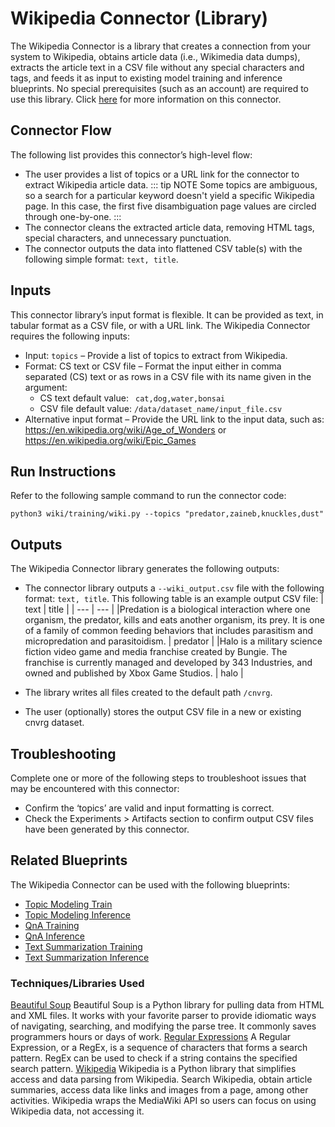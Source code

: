 # Wikipedia Connector (Library)
The Wikipedia Connector is a library that creates a connection from your system to Wikipedia, obtains article data (i.e., Wikimedia data dumps), extracts the article text in a CSV file without any special characters and tags, and feeds it as input to existing model training and inference blueprints. No special prerequisites (such as an account) are required to use this library.
Click [here](https://github.com/cnvrg/data-connectors/tree/wikipedia_connector/wikipedia_connector) for more information on this connector.

## Connector Flow
The following list provides this connector’s high-level flow:
- The user provides a list of topics or a URL link for the connector to extract Wikipedia article data.
  ::: tip NOTE
  Some topics are ambiguous, so a search for a particular keyword doesn't yield a specific Wikipedia page. In this case, the first five disambiguation page values are circled through one-by-one.
  :::
- The connector cleans the extracted article data, removing HTML tags, special characters, and unnecessary punctuation.
- The connector outputs the data into flattened CSV table(s) with the following simple format: `text, title`.

## Inputs
This connector library’s input format is flexible. It can be provided as text, in tabular format as a CSV file, or with a URL link.
The Wikipedia Connector requires the following inputs:
- Input: `topics` – Provide a list of topics to extract from Wikipedia.
- Format: CS text or CSV file –  Format the input either in comma separated (CS) text or as rows in a CSV file with its name given in the argument:
  - CS text default value: ` cat,dog,water,bonsai`
  - CSV file default value: `/data/dataset_name/input_file.csv`
- Alternative input format – Provide the URL link to the input data, such as: https://en.wikipedia.org/wiki/Age_of_Wonders or https://en.wikipedia.org/wiki/Epic_Games

## Run Instructions
Refer to the following sample command to run the connector code:
```
python3 wiki/training/wiki.py --topics "predator,zaineb,knuckles,dust"
```

## Outputs
The Wikipedia Connector library generates the following outputs:
- The connector library outputs a `--wiki_output.csv` file with the following format: `text, title`.
  This following table is an example output CSV file:
  | text | title |
  | --- | --- |
  |Predation is a biological interaction where one organism, the predator, kills and eats another organism, its prey. It is one of a family of common feeding behaviors that includes parasitism and micropredation and parasitoidism. | predator |
  |Halo is a military science fiction video game and media franchise created by Bungie. The franchise is currently managed and developed by 343 Industries, and owned and published by Xbox Game Studios. | halo |
  
- The library writes all files created to the default path `/cnvrg`.
- The user (optionally) stores the output CSV file in a new or existing cnvrg dataset.

## Troubleshooting
Complete one or more of the following steps to troubleshoot issues that may be encountered with this connector:
- Confirm the ‘topics’ are valid and input formatting is correct.
- Check the Experiments > Artifacts section to confirm output CSV files have been generated by this connector.

## Related Blueprints
The Wikipedia Connector can be used with the following blueprints:
- [Topic Modeling Train](https://metacloud.staging-cloud.cnvrg.io/marketplace/blueprints/topic-modelling-training)
- [Topic Modeling Inference](https://metacloud.staging-cloud.cnvrg.io/marketplace/blueprints/topic-modelling-inference)
- [QnA Training](https://metacloud.cloud.cnvrg.io/marketplace/blueprints/qna-training)
- [QnA Inference](https://metacloud.cloud.cnvrg.io/marketplace/blueprints/qna-inference)
- [Text Summarization Training](https://metacloud.staging-cloud.cnvrg.io/marketplace/blueprints/text-summarization-train)
- [Text Summarization Inference](https://metacloud.staging-cloud.cnvrg.io/marketplace/blueprints/text-summarization-inference)

### Techniques/Libraries Used
[Beautiful Soup](https://beautiful-soup-4.readthedocs.io/en/latest/)
Beautiful Soup is a Python library for pulling data from HTML and XML files. It works with your favorite parser to provide idiomatic ways of navigating, searching, and modifying the parse tree. It commonly saves programmers hours or days of work.
[Regular Expressions](https://www.w3schools.com/python/python_regex.asp)
A Regular Expression, or a RegEx, is a sequence of characters that forms a search pattern.
RegEx can be used to check if a string contains the specified search pattern.
[Wikipedia](https://pypi.org/project/wikipedia/)
Wikipedia is a Python library that simplifies access and data parsing from Wikipedia.
Search Wikipedia, obtain article summaries, access data like links and images from a page, among other activities. Wikipedia wraps the MediaWiki API so users can focus on using Wikipedia data, not accessing it.
